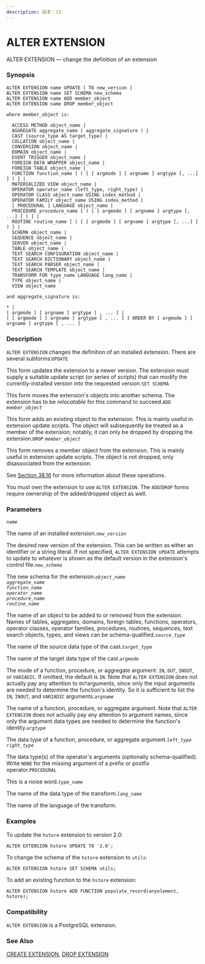```yaml
---
description: 版本：11
---
```


# ALTER EXTENSION

ALTER EXTENSION — change the definition of an extension

### Synopsis

```text
ALTER EXTENSION name UPDATE [ TO new_version ]
ALTER EXTENSION name SET SCHEMA new_schema
ALTER EXTENSION name ADD member_object
ALTER EXTENSION name DROP member_object

where member_object is:

  ACCESS METHOD object_name |
  AGGREGATE aggregate_name ( aggregate_signature ) |
  CAST (source_type AS target_type) |
  COLLATION object_name |
  CONVERSION object_name |
  DOMAIN object_name |
  EVENT TRIGGER object_name |
  FOREIGN DATA WRAPPER object_name |
  FOREIGN TABLE object_name |
  FUNCTION function_name [ ( [ [ argmode ] [ argname ] argtype [, ...] ] ) ] |
  MATERIALIZED VIEW object_name |
  OPERATOR operator_name (left_type, right_type) |
  OPERATOR CLASS object_name USING index_method |
  OPERATOR FAMILY object_name USING index_method |
  [ PROCEDURAL ] LANGUAGE object_name |
  PROCEDURE procedure_name [ ( [ [ argmode ] [ argname ] argtype [, ...] ] ) ] |
  ROUTINE routine_name [ ( [ [ argmode ] [ argname ] argtype [, ...] ] ) ] |
  SCHEMA object_name |
  SEQUENCE object_name |
  SERVER object_name |
  TABLE object_name |
  TEXT SEARCH CONFIGURATION object_name |
  TEXT SEARCH DICTIONARY object_name |
  TEXT SEARCH PARSER object_name |
  TEXT SEARCH TEMPLATE object_name |
  TRANSFORM FOR type_name LANGUAGE lang_name |
  TYPE object_name |
  VIEW object_name

and aggregate_signature is:

* |
[ argmode ] [ argname ] argtype [ , ... ] |
[ [ argmode ] [ argname ] argtype [ , ... ] ] ORDER BY [ argmode ] [ argname ] argtype [ , ... ]
```

### Description

`ALTER EXTENSION` changes the definition of an installed extension. There are several subforms:`UPDATE`

This form updates the extension to a newer version. The extension must supply a suitable update script \(or series of scripts\) that can modify the currently-installed version into the requested version.`SET SCHEMA`

This form moves the extension's objects into another schema. The extension has to be _relocatable_ for this command to succeed.`ADD` _`member_object`_

This form adds an existing object to the extension. This is mainly useful in extension update scripts. The object will subsequently be treated as a member of the extension; notably, it can only be dropped by dropping the extension.`DROP` _`member_object`_

This form removes a member object from the extension. This is mainly useful in extension update scripts. The object is not dropped, only disassociated from the extension.

See [Section 38.16](https://www.postgresql.org/docs/11/extend-extensions.html) for more information about these operations.

You must own the extension to use `ALTER EXTENSION`. The `ADD`/`DROP` forms require ownership of the added/dropped object as well.

### Parameters

_`name`_

The name of an installed extension._`new_version`_

The desired new version of the extension. This can be written as either an identifier or a string literal. If not specified, `ALTER EXTENSION UPDATE` attempts to update to whatever is shown as the default version in the extension's control file._`new_schema`_

The new schema for the extension._`object_name`_  
_`aggregate_name`_  
_`function_name`_  
_`operator_name`_  
_`procedure_name`_  
_`routine_name`_

The name of an object to be added to or removed from the extension. Names of tables, aggregates, domains, foreign tables, functions, operators, operator classes, operator families, procedures, routines, sequences, text search objects, types, and views can be schema-qualified._`source_type`_

The name of the source data type of the cast._`target_type`_

The name of the target data type of the cast._`argmode`_

The mode of a function, procedure, or aggregate argument: `IN`, `OUT`, `INOUT`, or `VARIADIC`. If omitted, the default is `IN`. Note that `ALTER EXTENSION` does not actually pay any attention to `OUT`arguments, since only the input arguments are needed to determine the function's identity. So it is sufficient to list the `IN`, `INOUT`, and `VARIADIC` arguments._`argname`_

The name of a function, procedure, or aggregate argument. Note that `ALTER EXTENSION` does not actually pay any attention to argument names, since only the argument data types are needed to determine the function's identity._`argtype`_

The data type of a function, procedure, or aggregate argument._`left_type`_  
_`right_type`_

The data type\(s\) of the operator's arguments \(optionally schema-qualified\). Write `NONE` for the missing argument of a prefix or postfix operator.`PROCEDURAL`

This is a noise word._`type_name`_

The name of the data type of the transform._`lang_name`_

The name of the language of the transform.

### Examples

To update the `hstore` extension to version 2.0:

```text
ALTER EXTENSION hstore UPDATE TO '2.0';
```

To change the schema of the `hstore` extension to `utils`:

```text
ALTER EXTENSION hstore SET SCHEMA utils;
```

To add an existing function to the `hstore` extension:

```text
ALTER EXTENSION hstore ADD FUNCTION populate_record(anyelement, hstore);
```

### Compatibility

`ALTER EXTENSION` is a PostgreSQL extension.

### See Also

[CREATE EXTENSION](create-extension.md), [DROP EXTENSION](drop-extension.md)

